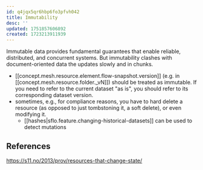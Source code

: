 ```yaml
---
id: q4jqx5qr6hbp6fo3pfvh042
title: Immutability
desc: ''
updated: 1751857606892
created: 1723213911939
---
```


Immutable data provides fundamental guarantees that enable reliable, distributed, and concurrent systems. But immutability clashes with document-oriented data the updates slowly and in chunks.

- [[concept.mesh.resource.element.flow-snapshot.version]] (e.g. in [[concept.mesh.resource.folder._vN]]) should be treated as immutable. If you need to refer to the current dataset "as is", you should refer to its corresponding dataset version.
- sometimes, e.g., for compliance reasons, you have to hard delete a resource (as opposed to just tombstoning it, a soft delete), or even modifying it. 
  - [[hashes|sflo.feature.changing-historical-datasets]] can be used to detect mutations

## References

https://s11.no/2013/prov/resources-that-change-state/